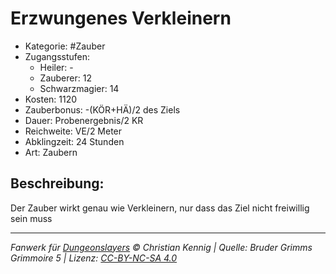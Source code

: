 # Erzwungenes Verkleinern

- Kategorie: #Zauber
- Zugangsstufen:
  - Heiler: -
  - Zauberer: 12
  - Schwarzmagier: 14
- Kosten: 1120
- Zauberbonus: -(KÖR+HÄ)/2 des Ziels
- Dauer: Probenergebnis/2 KR
- Reichweite: VE/2 Meter
- Abklingzeit: 24 Stunden
- Art: Zaubern

## Beschreibung:

Der Zauber wirkt genau wie Verkleinern, nur dass das Ziel nicht freiwillig sein muss

---

_Fanwerk für [Dungeonslayers](https://www.dungeonslayers.net/) © Christian Kennig | Quelle: Bruder Grimms Grimmoire 5 | Lizenz: [CC-BY-NC-SA 4.0](https://creativecommons.org/licenses/by-nc-sa/4.0/deed.de)_

